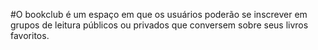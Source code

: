 #O bookclub é um espaço em que os usuários poderão se inscrever em grupos de leitura públicos ou privados que conversem sobre seus livros favoritos.
